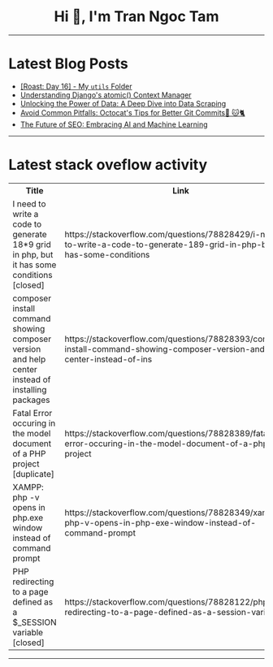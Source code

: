 <h1 align="center">Hi 👋, I'm Tran Ngoc Tam</h1>

---

# Latest Blog Posts 
<!-- BLOG-POST-LIST:START -->
- [[Roast: Day 16] - My `utils` Folder](https://dev.to/nmiller15/roast-day-16-my-utils-folder-33dm)
- [Understanding Django&#39;s atomic&lpar;&rpar; Context Manager](https://dev.to/zeyrarararara/understanding-djangos-atomic-context-manager-36n8)
- [Unlocking the Power of Data: A Deep Dive into Data Scraping](https://dev.to/jinesh_vora_ab4d7886e6a8d/unlocking-the-power-of-data-a-deep-dive-into-data-scraping-4goc)
- [Avoid Common Pitfalls: Octocat&#39;s Tips for Better Git Commits🐙 🐱🐈](https://dev.to/rafaeljohn9/avoid-common-pitfalls-octocats-tips-for-better-git-commits-5d1i)
- [The Future of SEO: Embracing AI and Machine Learning](https://dev.to/sanchi_jain_78e007de52513/the-future-of-seo-embracing-ai-and-machine-learning-4bo3)
<!-- BLOG-POST-LIST:END -->

---

# Latest stack oveflow activity
<table>
  <tr><th>Title</th><th>Link</th></tr>
  <!-- STACKOVERFLOW:START --><tr><td>I need to write a code to generate 18*9 grid in php, but it has some conditions [closed]</td><td>https://stackoverflow.com/questions/78828429/i-need-to-write-a-code-to-generate-189-grid-in-php-but-it-has-some-conditions</td></tr><tr><td>composer install command showing composer version and help center instead of installing packages</td><td>https://stackoverflow.com/questions/78828393/composer-install-command-showing-composer-version-and-help-center-instead-of-ins</td></tr><tr><td>Fatal Error occuring in the model document of a PHP project [duplicate]</td><td>https://stackoverflow.com/questions/78828389/fatal-error-occuring-in-the-model-document-of-a-php-project</td></tr><tr><td>XAMPP: php -v opens in php.exe window instead of command prompt</td><td>https://stackoverflow.com/questions/78828349/xampp-php-v-opens-in-php-exe-window-instead-of-command-prompt</td></tr><tr><td>PHP redirecting to a page defined as a $_SESSION variable [closed]</td><td>https://stackoverflow.com/questions/78828122/php-redirecting-to-a-page-defined-as-a-session-variable</td></tr><!-- STACKOVERFLOW:END -->
</table>

---


